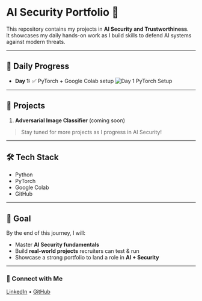 # AI Security Portfolio 🚀

This repository contains my projects in **AI Security and Trustworthiness**.  
It showcases my daily hands-on work as I build skills to defend AI systems against modern threats.

---

## 📅 Daily Progress
- **Day 1:** ✅ PyTorch + Google Colab setup
  ![Day 1 PyTorch Setup](images/day1.png)

---

## 📂 Projects
1. **Adversarial Image Classifier** (coming soon)

> Stay tuned for more projects as I progress in AI Security!

---

## 🛠 Tech Stack
- Python  
- PyTorch  
- Google Colab  
- GitHub  

---

## 🌟 Goal
By the end of this journey, I will:  
- Master **AI Security fundamentals**  
- Build **real-world projects** recruiters can test & run  
- Showcase a strong portfolio to land a role in **AI + Security**

---

### 🔗 Connect with Me
[LinkedIn](https://www.linkedin.com/in/samudrala-ajay-kumar-668065230) • [GitHub](https://github.com/SamudralaAjayKumarrr)
